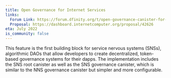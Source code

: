 ```yaml
---
title: Open Governance for Internet Services
links:
  Forum Link: https://forum.dfinity.org/t/open-governance-canister-for-sns-design-proposal/10224
  Proposal: https://dashboard.internetcomputer.org/proposal/42626
eta: July 2022
is_community: false
---
```


This feature is the first building block for service nervous systems (SNSs), algorithmic DAOs that allow developers to create decentralized, token-based governance systems for their dapps. The implementation includes the SNS root canister as well as the SNS governance canister, which is similar to the NNS governance canister but simpler and more configurable.
